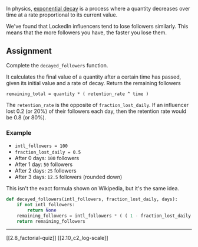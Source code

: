In physics, [exponential decay](https://en.wikipedia.org/wiki/Exponential_decay) is a process where a quantity decreases over time at a rate proportional to its current value.

We've found that LockedIn influencers tend to lose followers similarly. This means that the more followers you have, the faster you lose them.

## Assignment

Complete the `decayed_followers` function.

It calculates the final value of a quantity after a certain time has passed, given its initial value and a rate of decay. Return the remaining followers
```
remaining_total = quantity * ( retention_rate ^ time )
```
The `retention_rate` is the opposite of `fraction_lost_daily`. If an influencer lost 0.2 (or 20%) of their followers each day, then the retention rate would be 0.8 (or 80%).

### Example
- `intl_followers = 100`
- `fraction_lost_daily = 0.5`
- After 0 days: `100` followers
- After 1 day: `50` followers
- After 2 days: `25` followers
- After 3 days: `12.5` followers (rounded down)

This isn't the exact formula shown on Wikipedia, but it's the same idea.

``` python
def decayed_followers(intl_followers, fraction_lost_daily, days):
    if not intl_followers:
        return None
    remaining_followers = intl_followers * ( ( 1 - fraction_lost_daily ) ** days ) 
    return remaining_followers
```

---
[[2.8_factorial-quiz]]
[[2.10_c2_log-scale]]
